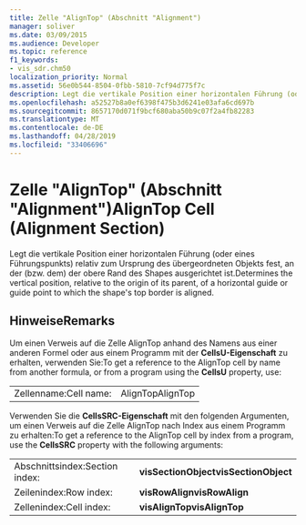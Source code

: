 ```yaml
---
title: Zelle "AlignTop" (Abschnitt "Alignment")
manager: soliver
ms.date: 03/09/2015
ms.audience: Developer
ms.topic: reference
f1_keywords:
- vis_sdr.chm50
localization_priority: Normal
ms.assetid: 56e0b544-8504-0fbb-5810-7cf94d775f7c
description: Legt die vertikale Position einer horizontalen Führung (oder eines Führungspunkts) relativ zum Ursprung des übergeordneten Objekts fest, an der (bzw. dem) der obere Rand des Shapes ausgerichtet ist.
ms.openlocfilehash: a52527b8a0ef6398f475b3d6241e03afa6cd697b
ms.sourcegitcommit: 8657170d071f9bcf680aba50b9c07f2a4fb82283
ms.translationtype: MT
ms.contentlocale: de-DE
ms.lasthandoff: 04/28/2019
ms.locfileid: "33406696"
---
```

# <a name="aligntop-cell-alignment-section"></a><span data-ttu-id="5e7f0-103">Zelle "AlignTop" (Abschnitt "Alignment")</span><span class="sxs-lookup"><span data-stu-id="5e7f0-103">AlignTop Cell (Alignment Section)</span></span>

<span data-ttu-id="5e7f0-104">Legt die vertikale Position einer horizontalen Führung (oder eines Führungspunkts) relativ zum Ursprung des übergeordneten Objekts fest, an der (bzw. dem) der obere Rand des Shapes ausgerichtet ist.</span><span class="sxs-lookup"><span data-stu-id="5e7f0-104">Determines the vertical position, relative to the origin of its parent, of a horizontal guide or guide point to which the shape's top border is aligned.</span></span>
  
## <a name="remarks"></a><span data-ttu-id="5e7f0-105">Hinweise</span><span class="sxs-lookup"><span data-stu-id="5e7f0-105">Remarks</span></span>

<span data-ttu-id="5e7f0-106">Um einen Verweis auf die Zelle AlignTop anhand des Namens aus einer anderen Formel oder aus einem Programm mit der **CellsU-Eigenschaft** zu erhalten, verwenden Sie:</span><span class="sxs-lookup"><span data-stu-id="5e7f0-106">To get a reference to the AlignTop cell by name from another formula, or from a program using the **CellsU** property, use:</span></span> 
  
|||
|:-----|:-----|
| <span data-ttu-id="5e7f0-107">Zellenname:</span><span class="sxs-lookup"><span data-stu-id="5e7f0-107">Cell name:</span></span>  <br/> | <span data-ttu-id="5e7f0-108">AlignTop</span><span class="sxs-lookup"><span data-stu-id="5e7f0-108">AlignTop</span></span>  <br/> |
   
<span data-ttu-id="5e7f0-109">Verwenden Sie die **CellsSRC-Eigenschaft** mit den folgenden Argumenten, um einen Verweis auf die Zelle AlignTop nach Index aus einem Programm zu erhalten:</span><span class="sxs-lookup"><span data-stu-id="5e7f0-109">To get a reference to the AlignTop cell by index from a program, use the **CellsSRC** property with the following arguments:</span></span> 
  
|||
|:-----|:-----|
| <span data-ttu-id="5e7f0-110">Abschnittsindex:</span><span class="sxs-lookup"><span data-stu-id="5e7f0-110">Section index:</span></span>  <br/> |<span data-ttu-id="5e7f0-111">**visSectionObject**</span><span class="sxs-lookup"><span data-stu-id="5e7f0-111">**visSectionObject**</span></span> <br/> |
| <span data-ttu-id="5e7f0-112">Zeilenindex:</span><span class="sxs-lookup"><span data-stu-id="5e7f0-112">Row index:</span></span>  <br/> |<span data-ttu-id="5e7f0-113">**visRowAlign**</span><span class="sxs-lookup"><span data-stu-id="5e7f0-113">**visRowAlign**</span></span> <br/> |
| <span data-ttu-id="5e7f0-114">Zellenindex:</span><span class="sxs-lookup"><span data-stu-id="5e7f0-114">Cell index:</span></span>  <br/> |<span data-ttu-id="5e7f0-115">**visAlignTop**</span><span class="sxs-lookup"><span data-stu-id="5e7f0-115">**visAlignTop**</span></span> <br/> |
   

